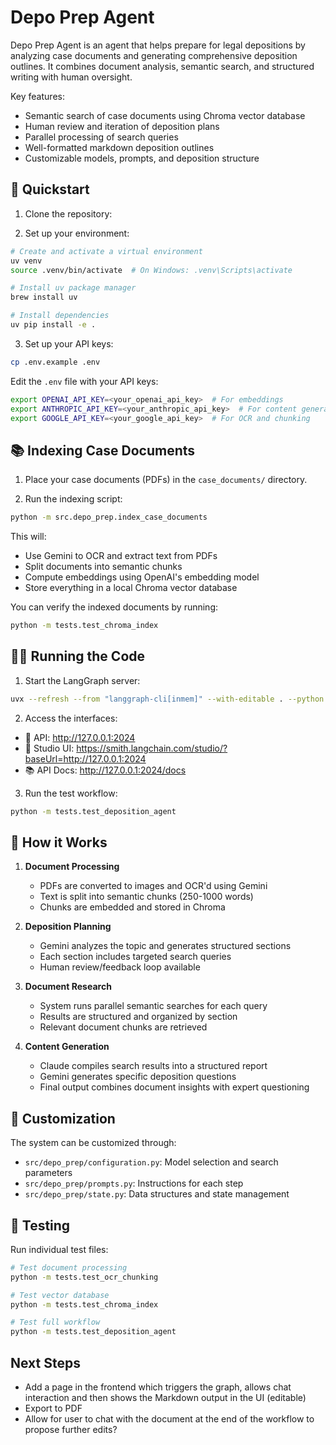 # Depo Prep Agent

Depo Prep Agent is an agent that helps prepare for legal depositions by analyzing case documents and generating comprehensive deposition outlines. It combines document analysis, semantic search, and structured writing with human oversight.

Key features:
- Semantic search of case documents using Chroma vector database
- Human review and iteration of deposition plans
- Parallel processing of search queries
- Well-formatted markdown deposition outlines
- Customizable models, prompts, and deposition structure

## 🚀 Quickstart

1. Clone the repository:

2. Set up your environment:
```bash
# Create and activate a virtual environment
uv venv 
source .venv/bin/activate  # On Windows: .venv\Scripts\activate

# Install uv package manager
brew install uv

# Install dependencies
uv pip install -e .
```

3. Set up your API keys:
```bash
cp .env.example .env
```

Edit the `.env` file with your API keys:
```bash
export OPENAI_API_KEY=<your_openai_api_key>  # For embeddings
export ANTHROPIC_API_KEY=<your_anthropic_api_key>  # For content generation
export GOOGLE_API_KEY=<your_google_api_key>  # For OCR and chunking
```

## 📚 Indexing Case Documents

1. Place your case documents (PDFs) in the `case_documents/` directory.

2. Run the indexing script:
```bash
python -m src.depo_prep.index_case_documents
```

This will:
- Use Gemini to OCR and extract text from PDFs
- Split documents into semantic chunks
- Compute embeddings using OpenAI's embedding model
- Store everything in a local Chroma vector database

You can verify the indexed documents by running:
```bash
python -m tests.test_chroma_index
```

## 🏃‍♂️ Running the Code

1. Start the LangGraph server:
```bash
uvx --refresh --from "langgraph-cli[inmem]" --with-editable . --python 3.11 langgraph dev --host 0.0.0.0 --port 2024
```

2. Access the interfaces:
- 🚀 API: http://127.0.0.1:2024
- 🎨 Studio UI: https://smith.langchain.com/studio/?baseUrl=http://127.0.0.1:2024
- 📚 API Docs: http://127.0.0.1:2024/docs

3. Run the test workflow:
```bash
python -m tests.test_deposition_agent
```

## 📖 How it Works

1. **Document Processing**
   - PDFs are converted to images and OCR'd using Gemini
   - Text is split into semantic chunks (250-1000 words)
   - Chunks are embedded and stored in Chroma

2. **Deposition Planning**
   - Gemini analyzes the topic and generates structured sections
   - Each section includes targeted search queries
   - Human review/feedback loop available

3. **Document Research**
   - System runs parallel semantic searches for each query
   - Results are structured and organized by section
   - Relevant document chunks are retrieved

4. **Content Generation**
   - Claude compiles search results into a structured report
   - Gemini generates specific deposition questions
   - Final output combines document insights with expert questioning

## 🔧 Customization

The system can be customized through:
- `src/depo_prep/configuration.py`: Model selection and search parameters
- `src/depo_prep/prompts.py`: Instructions for each step
- `src/depo_prep/state.py`: Data structures and state management

## 🧪 Testing

Run individual test files:
```bash
# Test document processing
python -m tests.test_ocr_chunking

# Test vector database
python -m tests.test_chroma_index

# Test full workflow
python -m tests.test_deposition_agent
```

## Next Steps
- Add a page in the frontend which triggers the graph, allows chat interaction and then shows the Markdown output in the UI (editable)
- Export to PDF
- Allow for user to chat with the document at the end of the workflow to propose further edits?